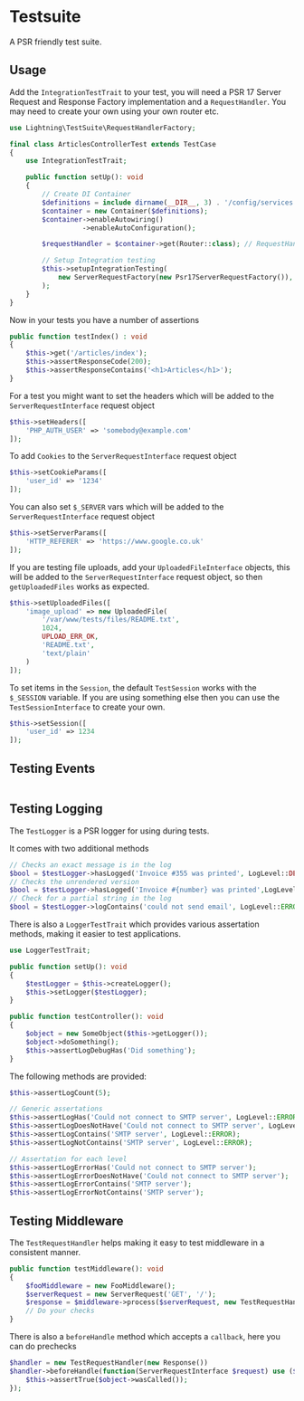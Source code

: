 # Testsuite

A PSR friendly test suite.

## Usage

Add the `IntegrationTestTrait` to your test, you will need a PSR 17 Server Request and Response Factory implementation
and a `RequestHandler`. You may need to create your own using your own router etc.


```php
use Lightning\TestSuite\RequestHandlerFactory;

final class ArticlesControllerTest extends TestCase
{
    use IntegrationTestTrait;

    public function setUp(): void
    {
        // Create DI Container
        $definitions = include dirname(__DIR__, 3) . '/config/services.php';
        $container = new Container($definitions);
        $container->enableAutowiring()
                  ->enableAutoConfiguration();

        $requestHandler = $container->get(Router::class); // RequestHandlerInterface

        // Setup Integration testing
        $this->setupIntegrationTesting(
            new ServerRequestFactory(new Psr17ServerRequestFactory()), new Psr17ResponseFactory(), $requestHandler, new TestSession()
        );
    }
}
```

Now in your tests you have a number of assertions


```php
public function testIndex() : void 
{
    $this->get('/articles/index');
    $this->assertResponseCode(200);
    $this->assertResponseContains('<h1>Articles</h1>');
}
```

For a test you might want to set the headers which will be added to the `ServerRequestInterface` request object

```php
$this->setHeaders([
    'PHP_AUTH_USER' => 'somebody@example.com'
]);
```

To add `Cookies` to the `ServerRequestInterface` request object

```php
$this->setCookieParams([
    'user_id' => '1234'
]);
```

You can also set `$_SERVER` vars which will be added to the `ServerRequestInterface` request object

```php
$this->setServerParams([
    'HTTP_REFERER' => 'https://www.google.co.uk'
]);
```

If you are testing file uploads, add your `UploadedFileInterface` objects, this will be added to the `ServerRequestInterface` request object, so then `getUploadedFiles` works as expected.

```php
$this->setUploadedFiles([
    'image_upload' => new UploadedFile(
        '/var/www/tests/files/README.txt',
        1024,
        UPLOAD_ERR_OK,
        'README.txt',
        'text/plain'
    )
]);
```

To set items in the `Session`, the default `TestSession` works with the `$_SESSION` variable. If you are using something else then you can use the `TestSessionInterface` to create your own.

```php
$this->setSession([
    'user_id' => 1234
]);
```

## Testing Events


```php

```

## Testing Logging

The `TestLogger` is a PSR logger for using during tests.

It comes with two additional methods

```php
// Checks an exact message is in the log
$bool = $testLogger->hasLogged('Invoice #355 was printed', LogLevel::DEBUG);
// Checks the unrendered version
$bool = $testLogger->hasLogged('Invoice #{number} was printed',LogLevel::DEBUG, false)
// Check for a partial string in the log
$bool = $testLogger->logContains('could not send email', LogLevel::ERROR);
```


There is also a `LoggerTestTrait` which provides various assertation methods, making it easier to test applications.

```php
use LoggerTestTrait;

public function setUp(): void 
{
    $testLogger = $this->createLogger();
    $this->setLogger($testLogger);
}

public function testController(): void 
{
    $object = new SomeObject($this->getLogger());
    $object->doSomething();
    $this->assertLogDebugHas('Did something');
}
```

The following methods are provided:

```php
$this->assertLogCount(5);

// Generic assertations
$this->assertLogHas('Could not connect to SMTP server', LogLevel::ERROR);
$this->assertLogDoesNotHave('Could not connect to SMTP server', LogLevel::ERROR);
$this->assertLogContains('SMTP server', LogLevel::ERROR);
$this->assertLogNotContains('SMTP server', LogLevel::ERROR);

// Assertation for each level
$this->assertLogErrorHas('Could not connect to SMTP server');
$this->assertLogErrorDoesNotHave('Could not connect to SMTP server');
$this->assertLogErrorContains('SMTP server');
$this->assertLogErrorNotContains('SMTP server');
```

## Testing Middleware

The `TestRequestHandler` helps making it easy to test middleware in a consistent manner.

```php
public function testMiddleware(): void
{
    $fooMiddleware = new FooMiddleware();
    $serverRequest = new ServerRequest('GET', '/');
    $response = $middleware->process($serverRequest, new TestRequestHandler(new Response()));
    // Do your checks
}
```

There is also a `beforeHandle` method which accepts a `callback`, here you can do prechecks

```php
$handler = new TestRequestHandler(new Response())
$handler->beforeHandle(function(ServerRequestInterface $request) use ($object){
    $this->assertTrue($object->wasCalled());
});
```
